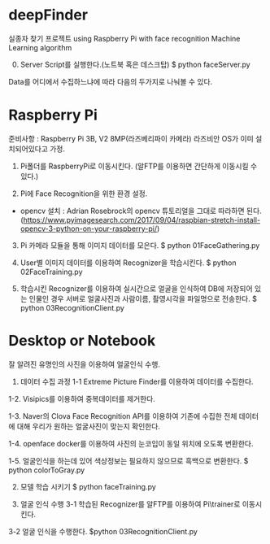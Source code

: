 # deepFinder
실종자 찾기 프로젝트 using Raspberry Pi with face recognition Machine Learning algorithm

<Guide>

0. Server Script를 실행한다.(노트북 혹은 데스크탑)
$ python faceServer.py


Data를 어디에서 수집하느냐에 따라 다음의 두가지로 나눠볼 수 있다.

# Raspberry Pi
준비사항 : Raspberry Pi 3B, V2 8MP(라즈베리파이 카메라)
라즈비안 OS가 이미 설치되어있다고 가정.

1. Pi폴더를 RaspberryPi로 이동시킨다. (알FTP를 이용하면 간단하게 이동시킬 수 있다.)

2. Pi에 Face Recognition을 위한 환경 설정.
- opencv 설치 : Adrian Rosebrock의 opencv 튜토리얼을 그대로 따라하면 된다.
  (https://www.pyimagesearch.com/2017/09/04/raspbian-stretch-install-opencv-3-python-on-your-raspberry-pi/)
  
3. Pi 카메라 모듈을 통해 이미지 데이터를 모은다.
  $ python 01FaceGathering.py
  
4. User별 이미지 데이터를 이용하여 Recognizer을 학습시킨다.
  $ python 02FaceTraining.py
  
5. 학습시킨 Recognizer를 이용하여 실시간으로 얼굴을 인식하여 DB에 저장되어 있는 인물인 경우 서버로 얼굴사진과 사람이름, 촬영시각을 파일명으로 전송한다.
  $ python 03RecognitionClient.py



# Desktop or Notebook
잘 알려진 유명인의 사진을 이용하여 얼굴인식 수행.

1. 데이터 수집 과정
  1-1 Extreme Picture Finder를 이용하여 데이터를 수집한다.

  1-2. Visipics를 이용하여 중복데이터를 제거한다.

  1-3. Naver의 Clova Face Recognition API를 이용하여 기존에 수집한 전체 데이터에 대해 우리가 원하는 얼굴사진이 맞는지 확인한다.

  1-4. openface docker를 이용하여 사진의 눈코입이 동일 위치에 오도록 변환한다.

  1-5. 얼굴인식을 하는데 있어 색상정보는 필요하지 않으므로 흑백으로 변환한다.
      $ python colorToGray.py


2. 모델 학습 시키기
  $ python faceTraining.py
  
  
3. 얼굴 인식 수행
  3-1 학습된 Recognizer를 알FTP를 이용하여 Pi\trainer로 이동시킨다.
  
  3-2 얼굴 인식을 수행한다.
      $python 03RecognitionClient.py
